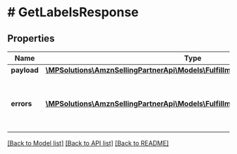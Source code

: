 # # GetLabelsResponse

## Properties

Name | Type | Description | Notes
------------ | ------------- | ------------- | -------------
**payload** | [**\MPSolutions\AmznSellingPartnerApi\Models\FulfillmentInbound\LabelDownloadURL**](LabelDownloadURL.md) |  | [optional]
**errors** | [**\MPSolutions\AmznSellingPartnerApi\Models\FulfillmentInbound\Error[]**](Error.md) | A list of error responses returned when a request is unsuccessful. | [optional]

[[Back to Model list]](../../README.md#models) [[Back to API list]](../../README.md#endpoints) [[Back to README]](../../README.md)
